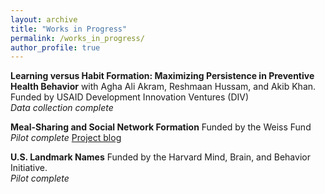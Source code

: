 ```yaml
---
layout: archive
title: "Works in Progress"
permalink: /works_in_progress/
author_profile: true
---
```


**Learning versus Habit Formation: Maximizing Persistence in Preventive Health Behavior** with Agha Ali Akram, Reshmaan Hussam, and Akib Khan. Funded by USAID Development Innovation Ventures (DIV)  
*Data collection complete*


**Meal-Sharing and Social Network Formation** Funded by the Weiss Fund  
*Pilot complete*
[Project blog](https://gabriella-fleischman.github.io/blog/)


**U.S. Landmark Names** Funded by the Harvard Mind, Brain, and Behavior Initiative.  
*Pilot complete*


